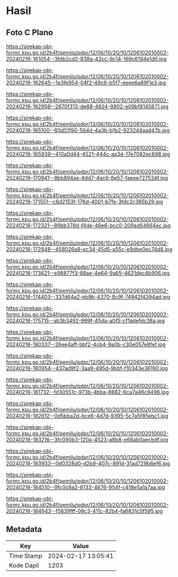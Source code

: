 # Hasil

## Foto C Plano

https://sirekap-obj-formc.kpu.go.id/2b4f/pemilu/pdpr/12/06/10/20/10/1206102010002-20240216-161054--3fdb2cd2-938a-42cc-9c14-169c6194e1d0.jpg

https://sirekap-obj-formc.kpu.go.id/2b4f/pemilu/pdpr/12/06/10/20/10/1206102010002-20240216-162645--1e3fe954-04f2-49c6-b5f7-eeee6a89f1e3.jpg

https://sirekap-obj-formc.kpu.go.id/2b4f/pemilu/pdpr/12/06/10/20/10/1206102010002-20240216-162959--2670f313-de88-4824-8802-e09bf8145871.jpg

https://sirekap-obj-formc.kpu.go.id/2b4f/pemilu/pdpr/12/06/10/20/10/1206102010002-20240216-165100--60d51f90-564d-4a3b-b1b2-923244aad47b.jpg

https://sirekap-obj-formc.kpu.go.id/2b4f/pemilu/pdpr/12/06/10/20/10/1206102010002-20240216-165939--410a0d44-4521-444c-aa3d-17e7082ec898.jpg

https://sirekap-obj-formc.kpu.go.id/2b4f/pemilu/pdpr/12/06/10/20/10/1206102010002-20240216-170941--8bb894ae-8dd7-4ac6-8e57-faeee727534f.jpg

https://sirekap-obj-formc.kpu.go.id/2b4f/pemilu/pdpr/12/06/10/20/10/1206102010002-20240216-171551--c8d2153f-176d-4001-b7fe-3fdc2c365b29.jpg

https://sirekap-obj-formc.kpu.go.id/2b4f/pemilu/pdpr/12/06/10/20/10/1206102010002-20240216-172321--89bb378d-f4de-46e6-bcc0-209ad64664ec.jpg

https://sirekap-obj-formc.kpu.go.id/2b4f/pemilu/pdpr/12/06/10/20/10/1206102010002-20240216-172848--458026a9-ec34-45d5-a55c-e9dbe0ec74d8.jpg

https://sirekap-obj-formc.kpu.go.id/2b4f/pemilu/pdpr/12/06/10/20/10/1206102010002-20240216-173621--e98877f3-88ae-4e64-9a65-4621dec4b906.jpg

https://sirekap-obj-formc.kpu.go.id/2b4f/pemilu/pdpr/12/06/10/20/10/1206102010002-20240216-174403--337d64a2-eb9b-4370-8c9f-74942f4394ad.jpg

https://sirekap-obj-formc.kpu.go.id/2b4f/pemilu/pdpr/12/06/10/20/10/1206102010002-20240216-175715--ab3b3492-999f-45da-a0f5-cf1adefdc38a.jpg

https://sirekap-obj-formc.kpu.go.id/2b4f/pemilu/pdpr/12/06/10/20/10/1206102010002-20240216-180337--26ee4aff-bbf2-4cb4-9a0b-c30e057e8fef.jpg

https://sirekap-obj-formc.kpu.go.id/2b4f/pemilu/pdpr/12/06/10/20/10/1206102010002-20240216-180954--437ad9f2-3aa9-495d-9bbf-f10343e36160.jpg

https://sirekap-obj-formc.kpu.go.id/2b4f/pemilu/pdpr/12/06/10/20/10/1206102010002-20240216-181732--fd30551c-973b-4bba-8882-6ca7a46c8496.jpg

https://sirekap-obj-formc.kpu.go.id/2b4f/pemilu/pdpr/12/06/10/20/10/1206102010002-20240216-182612--0d5bba2d-bce6-4d7d-9395-5c7a5f85ebc1.jpg

https://sirekap-obj-formc.kpu.go.id/2b4f/pemilu/pdpr/12/06/10/20/10/1206102010002-20240216-183216--3fc090b3-120a-4523-a8b8-e68ab0aecbdf.jpg

https://sirekap-obj-formc.kpu.go.id/2b4f/pemilu/pdpr/12/06/10/20/10/1206102010002-20240216-183933--0d0328d0-d2b9-407c-891d-31ad729b6ef6.jpg

https://sirekap-obj-formc.kpu.go.id/2b4f/pemilu/pdpr/12/06/10/20/10/1206102010002-20240216-184510--9fc0c6a2-6133-4676-954f-c418e5a1a7aa.jpg

https://sirekap-obj-formc.kpu.go.id/2b4f/pemilu/pdpr/12/06/10/20/10/1206102010002-20240216-184943--f5839fff-08c3-411c-82b4-fa6831c5f595.jpg


## Metadata

| Key        | Value               |
| ---------- | ------------------- |
| Time Stamp | 2024-02-17 13:05:41 |
| Kode Dapil | 1203                |



